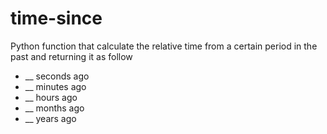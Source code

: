 # time-since
Python function that calculate the relative time from a certain period in the past
and returning it as follow

* __ seconds ago 
* __ minutes ago 
* __ hours ago 
* __ months ago 
* __ years ago 
